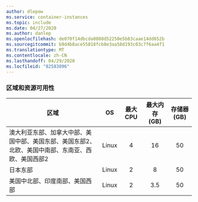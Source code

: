 ```yaml
---
author: dlepow
ms.service: container-instances
ms.topic: include
ms.date: 04/27/2020
ms.author: danlep
ms.openlocfilehash: de070f14dbcda0808d52250e5b83caae14dd652b
ms.sourcegitcommit: b9d4b8ace55818fcb8e3aa58d193c03c7f6aa4f1
ms.translationtype: MT
ms.contentlocale: zh-CN
ms.lasthandoff: 04/29/2020
ms.locfileid: "82583896"
---
```

### <a name="regions-and-resource-availability"></a>区域和资源可用性

| 区域 | OS | 最大 CPU | 最大内存 (GB) | 存储器 (GB) |
| -------- | :---: | :---: | :-----------: | :---: |
| 澳大利亚东部、加拿大中部、美国中部、美国东部、美国东部2、北欧、美国中南部、东南亚、西欧、美国西部2 | Linux | 4 | 16 | 50 |
| 日本东部 | Linux | 2 | 8 | 50 |
| 美国中北部、印度南部、美国西部 | Linux | 2 | 3.5 | 50 |

